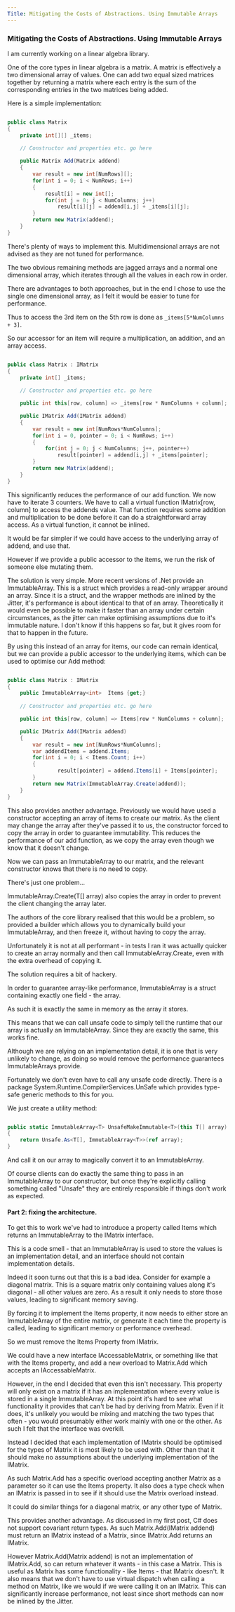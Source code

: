 ```yaml
---
Title: Mitigating the Costs of Abstractions. Using Immutable Arrays
---
```


### Mitigating the Costs of Abstractions. Using Immutable Arrays

I am currently working on a linear algebra library.

One of the core types in linear algebra is a matrix. A matrix is effectively a two dimensional array of values. One can add two equal sized matrices together by returning a matrix where each entry is the sum of the corresponding entries in the two matrices being added.

Here is a simple implementation:

``` csharp

public class Matrix
{
    private int[][] _items;
    
    // Constructor and properties etc. go here

    public Matrix Add(Matrix addend)
    {
        var result = new int[NumRows][];
        for(int i = 0; i < NumRows; i++)
        {
            result[i] = new int[];
            for(int j = 0; j < NumColumns; j++)
                result[i][j] = addend[i,j] + _items[i][j];
        }
        return new Matrix(addend);
    }
}

```

There's plenty of ways to implement this. Multidimensional arrays are not advised as they are not tuned for performance. 

The two obvious remaining methods are jagged arrays and a normal one dimensional array, which iterates through all the values in each row in order.

There are advantages to both approaches, but in the end I chose to use the single one dimensional array, as I felt it would be easier to tune for performance.

Thus to access the 3rd item on the 5th row is done as `_items[5*NumColumns + 3]`.

So our accessor for an item will require a multiplication, an addition, and an array access.

``` csharp

public class Matrix : IMatrix
{
    private int[] _items;
    
    // Constructor and properties etc. go here

    public int this[row, column] => _items[row * NumColumns + column];

    public IMatrix Add(IMatrix addend)
    {
        var result = new int[NumRows*NumColumns];
        for(int i = 0, pointer = 0; i < NumRows; i++)
        {
            for(int j = 0; j < NumColumns; j++, pointer++)
                result[pointer] = addend[i,j] + _items[pointer];
        }
        return new Matrix(addend);
    }
}

```

This significantly reduces the performance of our add function. We now have to iterate 3 counters. We have to call a virtual function IMatrix[row, column] to access the addends value. That function requires some addition and multiplication to be done before it can do a straightforward array access. As a virtual function, it cannot be inlined.

It would be far simpler if we could have access to the underlying array of addend, and use that.

However if we provide a public accessor to the items, we run the risk of someone else mutating them.

The solution is very simple. More recent versions of .Net provide an ImmutableArray<T>. This is a struct which provides a read-only wrapper around an array. Since it is a struct, and the wrapper methods are inlined by the Jitter, it's performance is about identical to that of an array. Theoretically it would even be possible to make it faster than an array under certain circumstances, as the jitter can make optimising assumptions due to it's immutable nature. I don't know if this happens so far, but it gives room for that to happen in the future.

By using this instead of an array for items, our code can remain identical, but we can provide a public accessor to the underlying items, which can be used to optimise our Add method:

``` csharp

public class Matrix : IMatrix
{
    public ImmutableArray<int>  Items {get;}
    
    // Constructor and properties etc. go here

    public int this[row, column] => Items[row * NumColumns + column];

    public IMatrix Add(IMatrix addend)
    {
        var result = new int[NumRows*NumColumns];
        var addendItems = addend.Items;
        for(int i = 0; i < Items.Count; i++)
        {
                result[pointer] = addend.Items[i] + Items[pointer];
        }
        return new Matrix(ImmutableArray.Create(addend));
    }
}

```

This also provides another advantage. Previously we would have used a constructor accepting an array of items to create our matrix. As the client may change the array after they've passed it to us, the constructor forced to copy the array in order to guarantee immutability. This reduces the performance of our add function, as we copy the array even though we know that it doesn't change.

Now we can pass an ImmutableArray to our matrix, and the relevant constructor knows that there is no need to copy.

There's just one problem...

ImmutableArray<T>.Create(T[] array) also copies the array in order to prevent the client changing the array later.

The authors of the core library realised that this would be a problem, so provided a builder which allows you to dynamically build your ImmutableArray, and then freeze it, without having to copy the array.

Unfortunately it is not at all performant - in tests I ran it was actually quicker to create an array normally and then call ImmutableArray.Create, even with the extra overhead of copying it.

The solution requires a bit of hackery.

In order to guarantee array-like performance, ImmutableArray is a struct containing exactly one field - the array.

As such it is exactly the same in memory as the array it stores.

This means that we can call unsafe code to simply tell the runtime that our array is actually an ImmutableArray. Since they are exactly the same, this works fine.

Although we are relying on an implementation detail, it is one that is very unlikely to change, as doing so would remove the performance guarantees ImmutableArrays provide.

Fortunately we don't even have to call any unsafe code directly. There is a package System.Runtime.CompilerServices.UnSafe which provides type-safe generic methods to this for you.

We just create a utility method:

``` csharp

public static ImmutableArray<T> UnsafeMakeImmutable<T>(this T[] array)
{
	return Unsafe.As<T[], ImmutableArray<T>>(ref array);
}

```

And call it on our array to magically convert it to an ImmutableArray.

Of course clients can do exactly the same thing to pass in an ImmutableArray to our constructor, but once they're explicitly calling something called "Unsafe" they are entirely responsible if things don't work as expected.

#### Part 2: fixing the architecture.

To get this to work we've had to introduce a property called Items which returns an ImmutableArray to the IMatrix interface.

This is a code smell - that an ImmutableArray is used to store the values is an implementation detail, and an interface should not contain implementation details.

Indeed it soon turns out that this is a bad idea. Consider for example a diagonal matrix. This is a square matrix only containing values along it's diagonal - all other values are zero. As a result it only needs to store those values, leading to significant memory saving.

By forcing it to implement the Items property, it now needs to either store an ImmutableArray of the entire   matrix, or generate it each time the property is called, leading to significant memory or performance overhead.

So we must remove the Items Property from IMatrix.

We could have a new interface IAccessableMatrix, or something like that with the Items property, and add a new overload to Matrix.Add which accepts an IAccessableMatrix.

However, in the end I decided that even this isn't necessary. This property will only exist on a matrix if it has an implementation where every value is stored in a single ImmutableArray. At this point it's hard to see what functionality it provides that can't be had by deriving from Matrix. Even if it does, it's unlikely you would be mixing and matching the two types that often - you would presumably either work mainly with one or the other. As such I felt that the interface was overkill.

Instead I decided that each implementation of IMatrix should be optimised for the types of Matrix it  is most likely to be used with. Other than that it should make no assumptions about the underlying implementation of the IMatrix.

As such Matrix.Add has a specific overload accepting another Matrix as a parameter so it can use the Items property. It also does a type check when an IMatrix is passed in to see if it should use the Matrix overload instead.

It could do similar things for a diagonal matrix, or any other type of Matrix.

This provides another advantage. As discussed in my first post, C# does not support covariant return types. As such Matrix.Add(IMatrix addend) must return an IMatrix instead of a Matrix, since IMatrix.Add returns an IMatrix.

However Matrix.Add(Matrix addend) is not an implementation of IMatrix.Add, so can return whatever it wants - in this case a Matrix. This is useful as Matrix has some functionality - like Items - that IMatrix doesn't. It also means that we don't have to use virtual dispatch when calling a method on Matrix, like we would if we were calling it on an IMatrix. This can significantly increase performance, not least since short methods can now be inlined by the Jitter.
